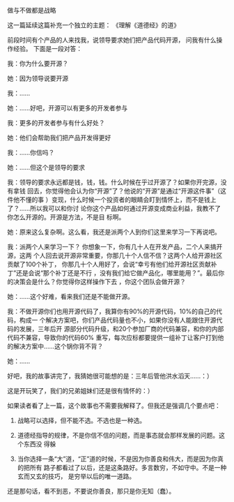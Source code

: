     
做与不做都是战略

这一篇延续这篇补充一个独立的主题： 《理解《道德经》的道》

前段时间有个产品的人来找我，说领导要求她们把产品代码开源， 问我有什么操作经验。
下面是一段对答：

我：你为什么要开源？

她：因为领导说要开源

我：……

她：……好吧，开源可以有更多的开发者参与

我：更多的开发者参与有什么好处？

她：他们会帮助我们把产品开发得更好

我：……你信吗？

她：……但这个是领导的要求

我：领导的要求永远都是钱，钱，钱。什么时候在乎过开源了？如果你开完源，没有拿钱
回去，你觉得他会认为你“开源”了？他说的“开源”是通过“开源这件事”（这件他不懂的事
）变现，什么时候一个投资者的眼睛会盯到情怀上，而不是钱上了？……所以我可以和你讨
论你这个产品如何通过开源变成商业利益，我教不了你怎么开源的。开源是方法，不是目
标啊。

她：原来这么复杂啊。这么看，我还是派两个人到你们这里来学习一下再说吧。

我：派两个人来学习一下？ 你想象一下，你有几十人在开发产品，二个人来搞开源，这两
个人回去说开源非常重要，你那几十个人信不信？这两个人给开源社区贡献了100个补丁，
你那几十个人用好了，会说“幸亏有他们给开源社区贡献补丁”还是会说“那个补丁还是不行
，没有我们给它做产品化，哪里能用？”。最后你的决策会是什么？你觉得你这样操作下去
，你这个团队会做开源？

她：……这个好难，看来我们还是不能做开源。

我：不做开源你们也用开源代码了，我算你有90%的开源代码，10%的自己的代码，构成一
个解决方案吧，你们产品代码量也不小，如果你没有人能跟住开源代码的发展，三年后开
源部分代码升级，和20个参加厂商的代码兼容，和你的内部代码不兼容，导致你的代码60%
重写，每次应标都要提供一组补丁让客户打到他的解决方案中……这个锅你背不背？

她：……

好吧，我的故事讲完了，我猜她很可能想的是：三年后管他洪水滔天……：）

这是开玩笑了，我们的兄弟姐妹们还是很有情怀的：）
  
如果读者看了上一篇，这个故事也不需要我解释了。但我还是强调几个要点吧：

1. 战略可以选择，但不能不选。不选也是一种选。

2. 道德经指导的规律，不是你信不信的问题，而是事态就会那样发展的问题。这个东西没
  得躲

3. 当你选择一条“大”道，“正”道的时候，不是因为你善良和伟大，而是因为你真的把所有
  路子都看过了以后，还是这条路好。多言数穷，不如守中。不是一种玄而又玄的技巧，
  是穷举以后的唯一道路。

还是那句话，看不到恶，不要说你善良，那只是你无知（蠢）。
